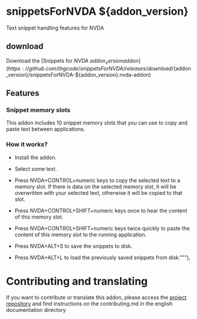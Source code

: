 # snippetsForNVDA ${addon_version}
Text snippet handling features for NVDA

## download

Download the [Snippets for NVDA ${addon_version} addon](https://github.com/thgcode/snippetsForNVDA/releases/download/${addon_version}/snippetsForNVDA-${addon_version}.nvda-addon)

## Features

### Snippet memory slots

This addon includes 10 snippet memory slots that you can use to copy and
paste text between applications.

### How it works?

* Install the addon.

* Select some text.

* Press NVDA+CONTROL+numeric keys to copy the selected text to a memory slot.
    If there is data on the selected memory slot, it will be overwritten with
your selected text, otherwise it will be copied to that slot.

* Press NVDA+CONTROL+SHIFT+numeric keys once  to hear the content of this memory slot.

* Press NVDA+CONTROL+SHIFT+numeric keys twice quickly to paste the content of this memory slot to the running application.

* Press NVDA+ALT+S to save the snippets to disk.

* Press NVDA+ALT+L to load the previously saved snippets from disk."""),

# Contributing and translating

If you want to contribute or translate this addon, please access the [project repository](${addon_url}) and find instructions on the contributing.md in the english documentation directory
